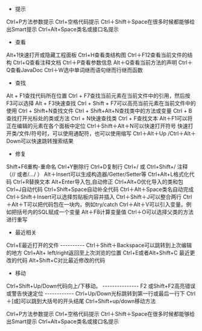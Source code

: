 * 提示

Ctrl+P方法参数提示
Ctrl+空格代码提示
Ctrl＋Shift＋Space在很多时候都能够给出Smart提示
Ctrl+Alt+Space类名或接口名提示

* 查看

Alt+1快速打开或隐藏工程面板
Ctrl+H查看类结构图
Ctrl＋F12查看当前文件的结构
Ctrl+Q查看注释文档
Ctrl＋P查看参数信息
Alt＋Q查看当前方法的声明
Ctrl＋Q查看JavaDoc
Ctrl＋W选中单词继而语句继而行继而函数

* 查找

Alt + F1查找代码所在位置
Ctrl + F7查找当前元素在当前文件中的引用，然后按F3可以选择
Alt + F3快速查找
Ctrl + Shift + F7可以高亮当前元素在当前文件中的使用
Ctrl + Shift+N查找文件
Ctrl + Shift+Alt+N查找类中的方法或变量
Ctrl + B查找打开光标处的类或方法
Ctrl + N快速查找类
Ctrl + F查找文本
Alt＋F1可以将正在编辑的元素在各个面板中定位
Ctrl＋Shift＋Alt＋N可以快速打开符号 快速打开类/文件/符号时，可以使用通配符，也可以使用缩写
Ctrl＋Alt＋Up /Ctrl＋Alt＋Down可以快速跳转搜索结果

* 修复

Shift+F6重构-重命名
Ctrl+Y删除行
Ctrl+D复制行
Ctrl+/ 或 Ctrl+Shift+/ 注释（// 或者/*...*/ ）
Alt＋Insert可以生成构造器/Getter/Setter等
Ctrl+Alt+L格式化代码
Ctrl+R替换文本
Alt+Enter导入包,自动修正
Ctrl+Alt+O优化导入的类和包
Ctrl+J自动代码
Ctrl+Shift+Space自动补全代码
Ctrl＋Alt＋Space类名自动完成
Ctrl＋Shift＋Insert可以选择剪贴板内容并插入
Ctrl＋Shift＋J可以整合两行
Ctrl＋Alt＋T可以把代码包在一块内，例如try/catch
Ctrl＋Alt＋V可以引入变量。例如把括号内的SQL赋成一个变量
Alt＋F8计算变量值
Ctrl＋O可以选择父类的方法进行重写

* 最近相关

Ctrl+E最近打开的文件 ----------
Ctrl＋Shift＋Backspace可以跳转到上次编辑的地方
Ctrl+Alt+ left/right返回至上次浏览的位置
Ctrl+E或者Alt+Shift+C 最近更改的代码
Alt+Shift+C对比最近修改的代码

* 移动

Ctrl+Shift+Up/Down代码向上/下移动。 ---------------
F2 或Shift+F2高亮错误或警告快速定位 ------------
Ctrl+Up/Down光标跳转到第一行或最后一行下
Ctrl＋[或]可以跳到大括号的开头结尾
Ctrl+Shift+up/down移动方法

Ctrl+P方法参数提示
Ctrl+空格代码提示
Ctrl＋Shift＋Space在很多时候都能够给出Smart提示
Ctrl+Alt+Space类名或接口名提示

